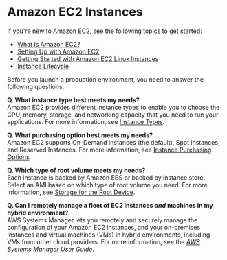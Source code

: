 # Amazon EC2 Instances<a name="Instances"></a>

If you're new to Amazon EC2, see the following topics to get started:
+ [What Is Amazon EC2?](concepts.md)
+ [Setting Up with Amazon EC2](get-set-up-for-amazon-ec2.md)
+ [Getting Started with Amazon EC2 Linux Instances](EC2_GetStarted.md)
+ [Instance Lifecycle](ec2-instance-lifecycle.md)

Before you launch a production environment, you need to answer the following questions\.

**Q\. What instance type best meets my needs?**  
Amazon EC2 provides different instance types to enable you to choose the CPU, memory, storage, and networking capacity that you need to run your applications\. For more information, see [Instance Types](instance-types.md)\.

**Q\. What purchasing option best meets my needs?**  
Amazon EC2 supports On\-Demand instances \(the default\), Spot instances, and Reserved Instances\. For more information, see [Instance Purchasing Options](instance-purchasing-options.md)\.

**Q\. Which type of root volume meets my needs?**  
Each instance is backed by Amazon EBS or backed by instance store\. Select an AMI based on which type of root volume you need\. For more information, see [Storage for the Root Device](ComponentsAMIs.md#storage-for-the-root-device)\.

**Q\. Can I remotely manage a fleet of EC2 instances *and* machines in my hybrid environment?**  
AWS Systems Manager lets you remotely and securely manage the configuration of your Amazon EC2 instances, and your on\-premises instances and virtual machines \(VMs\) in hybrid environments, including VMs from other cloud providers\. For more information, see the *[AWS Systems Manager User Guide](https://docs.aws.amazon.com/systems-manager/latest/userguide/)*\.